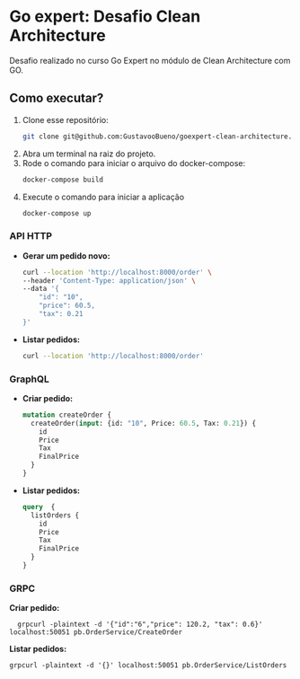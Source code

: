 # Go expert: Desafio Clean Architecture

Desafio realizado no curso Go Expert no módulo de Clean Architecture com GO.

## Como executar?

1. Clone esse repositório:
   ```sh
   git clone git@github.com:GustavooBueno/goexpert-clean-architecture.git
    ```
2. Abra um terminal na raiz do projeto.
3. Rode o comando para iniciar o arquivo do docker-compose:
   ```sh
   docker-compose build
   ```
4. Execute o comando para iniciar a aplicação
   ```sh
   docker-compose up
   ```
   
###  API HTTP

- **Gerar um pedido novo:**

  ```sh
  curl --location 'http://localhost:8000/order' \
  --header 'Content-Type: application/json' \
  --data '{
      "id": "10",
      "price": 60.5,
      "tax": 0.21
  }'
  ```

- **Listar pedidos:**

  ```sh
  curl --location 'http://localhost:8000/order'
  ```


###  GraphQL

- **Criar pedido:**

  ```graphql
  mutation createOrder {
    createOrder(input: {id: "10", Price: 60.5, Tax: 0.21}) {
      id
      Price
      Tax
      FinalPrice
    }
  }
  ```

- **Listar pedidos:**

  ```graphql
  query  {
    listOrders {
      id
      Price
      Tax
      FinalPrice
    }
  }
  ```

### GRPC 

**Criar pedido:**

      grpcurl -plaintext -d '{"id":"6","price": 120.2, "tax": 0.6}' localhost:50051 pb.OrderService/CreateOrder


**Listar pedidos:**

    grpcurl -plaintext -d '{}' localhost:50051 pb.OrderService/ListOrders
      
